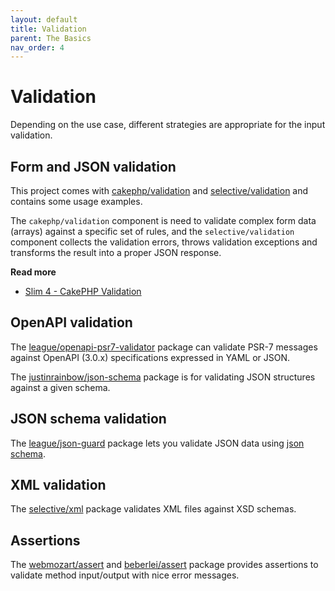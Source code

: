 ```yaml
---
layout: default
title: Validation
parent: The Basics
nav_order: 4
---
```


# Validation

Depending on the use case, different strategies are appropriate for the input validation.

## Form and JSON validation

This project comes with [cakephp/validation](https://github.com/cakephp/validation) and
[selective/validation](https://github.com/selective-php/validation) and contains some usage examples.

The `cakephp/validation` component is need to validate complex form data (arrays) against a specific set of rules, 
and the `selective/validation` component collects the validation errors, throws validation exceptions
and transforms the result into a proper JSON response.

**Read more**

* [Slim 4 - CakePHP Validation](https://odan.github.io/2020/10/18/slim4-cakephp-validation.html)

## OpenAPI validation

The [league/openapi-psr7-validator](https://github.com/thephpleague/openapi-psr7-validator)
package can validate PSR-7 messages against OpenAPI (3.0.x) specifications expressed in YAML or JSON.

The [justinrainbow/json-schema](https://github.com/justinrainbow/json-schema) package is
for validating JSON structures against a given schema.

## JSON schema validation

The [league/json-guard](https://json-guard.thephpleague.com/) package lets you validate JSON data
using [json schema](https://json-schema.org/).

## XML validation

The [selective/xml](https://github.com/selective-php/xml) package validates XML files
against XSD schemas.

## Assertions

The [webmozart/assert](https://github.com/webmozart/assert) and
[beberlei/assert](https://github.com/beberlei/assert)
package provides assertions to validate method input/output with nice error messages.

